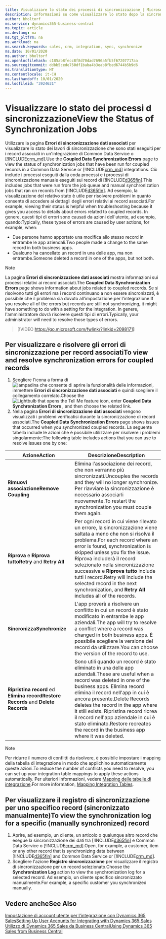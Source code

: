 ```yaml
---
title: Visualizzare lo stato dei processi di sincronizzazione | Microsoft Docs
description: Informazioni su come visualizzare lo stato dopo la sincronizzazione di record associati.
author: bholtorf
ms.service: dynamics365-business-central
ms.topic: article
ms.devlang: na
ms.tgt_pltfrm: na
ms.workload: na
ms.search.keywords: sales, crm, integration, sync, synchronize
ms.date: 10/01/2020
ms.author: bholtorf
ms.openlocfilehash: c185ab8fecc8f8d70dad7696a5fb5f67207717aa
ms.sourcegitcommit: ddbb5cede750df1baba4b3eab8fbed6744b5b9d6
ms.translationtype: HT
ms.contentlocale: it-CH
ms.lasthandoff: 10/01/2020
ms.locfileid: "3924621"
---
```

# <a name="view-the-status-of-synchronization-jobs"></a><span data-ttu-id="5f31c-103">Visualizzare lo stato dei processi d sincronizzazione</span><span class="sxs-lookup"><span data-stu-id="5f31c-103">View the Status of Synchronization Jobs</span></span>
<span data-ttu-id="5f31c-104">Utilizzare la pagina **Errori di sincronizzazione dati associati** per visualizzare lo stato dei lavori di sincronizzazione che sono stati eseguiti per i record associati in un'integrazione di Common Data Service o [!INCLUDE[crm_md](includes/crm_md.md)].</span><span class="sxs-lookup"><span data-stu-id="5f31c-104">Use the **Coupled Data Synchronization Errors** page to view the status of synchronization jobs that have been run for coupled records in a Common Data Service or [!INCLUDE[crm_md](includes/crm_md.md)] integrations.</span></span> <span data-ttu-id="5f31c-105">Ciò include i processi eseguiti dalla coda processi e i processi di sincronizzazione manuale eseguiti sui record di [!INCLUDE[d365fin](includes/d365fin_md.md)].</span><span class="sxs-lookup"><span data-stu-id="5f31c-105">This includes jobs that were run from the job queue and manual synchronization jobs that ran on records from [!INCLUDE[d365fin](includes/d365fin_md.md)].</span></span> <span data-ttu-id="5f31c-106">Ad esempio, la visualizzazione del relativo stato è utile per risolvere problemi in quanto consente di accedere ai dettagli degli errori relativi ai record associati.</span><span class="sxs-lookup"><span data-stu-id="5f31c-106">For example, viewing their status is helpful when troubleshooting because it gives you access to details about errors related to coupled records.</span></span> <span data-ttu-id="5f31c-107">In genere, questi tipi di errori sono causati da azioni dell'utente, ad esempio, quando:</span><span class="sxs-lookup"><span data-stu-id="5f31c-107">Typically, these types of errors are caused by user actions, for example, when:</span></span>  

* <span data-ttu-id="5f31c-108">Due persone hanno apportato una modifica allo stesso record in entrambe le app aziendali.</span><span class="sxs-lookup"><span data-stu-id="5f31c-108">Two people made a change to the same record in both business apps.</span></span>
* <span data-ttu-id="5f31c-109">Qualcuno ha cancellato un record in una delle app, ma non entrambe.</span><span class="sxs-lookup"><span data-stu-id="5f31c-109">Someone deleted a record in one of the apps, but not both.</span></span>

> [!Note]
> <span data-ttu-id="5f31c-110">La pagina **Errori di sincronizzazione dati associati** mostra informazioni sui processi relativi ai record associati.</span><span class="sxs-lookup"><span data-stu-id="5f31c-110">The **Coupled Data Synchronization Errors** page shows information about jobs related to coupled records.</span></span> <span data-ttu-id="5f31c-111">Se si risolvono tutti gli errori ma i record continuano a non essere sincronizzati, è possibile che il problema sia dovuto all'impostazione per l'integrazione.</span><span class="sxs-lookup"><span data-stu-id="5f31c-111">If you resolve all of the errors but records are still not synchronizing, it might have something to do with a setting for the integration.</span></span> <span data-ttu-id="5f31c-112">In genere, l'amministratore dovrà risolvere questi tipi di errori.</span><span class="sxs-lookup"><span data-stu-id="5f31c-112">Typically, your administrator will need to resolve those types of errors.</span></span>   

> [!VIDEO https://go.microsoft.com/fwlink/?linkid=2098171]

## <a name="to-view-and-resolve-synchronization-errors-for-coupled-records"></a><span data-ttu-id="5f31c-113">Per visualizzare e risolvere gli errori di sincronizzazione per record associati</span><span class="sxs-lookup"><span data-stu-id="5f31c-113">To view and resolve synchronization errors for coupled records</span></span>
1. <span data-ttu-id="5f31c-114">Scegliere l'icona a forma di ![lampadina che consente di aprire la funzionalità delle informazioni](media/ui-search/search_small.png "Informazioni sull'operazione che si desidera eseguire"), immettere **Errori di sincronizzazione dati associati** e quindi scegliere il collegamento correlato.</span><span class="sxs-lookup"><span data-stu-id="5f31c-114">Choose the ![Lightbulb that opens the Tell Me feature](media/ui-search/search_small.png "Tell me what you want to do") icon, enter **Coupled Data Synchronization Errors** , and then choose the related link.</span></span>
2. <span data-ttu-id="5f31c-115">Nella pagina **Errori di sincronizzazione dati associati** vengono visualizzati i problemi verificatisi durante la sincronizzazione di record associati.</span><span class="sxs-lookup"><span data-stu-id="5f31c-115">The **Coupled Data Synchronization Errors** page shows issues that occurred when you synchronized coupled records.</span></span> <span data-ttu-id="5f31c-116">La seguente tabella include le azioni che è possibile utilizzare per risolvere i problemi singolarmente:</span><span class="sxs-lookup"><span data-stu-id="5f31c-116">The following table includes actions that you can use to resolve issues one by one:</span></span>

|<span data-ttu-id="5f31c-117">Azione</span><span class="sxs-lookup"><span data-stu-id="5f31c-117">Action</span></span>|<span data-ttu-id="5f31c-118">Descrizione</span><span class="sxs-lookup"><span data-stu-id="5f31c-118">Description</span></span>|
|----|----|
|<span data-ttu-id="5f31c-119">**Rimuovi associazione**</span><span class="sxs-lookup"><span data-stu-id="5f31c-119">**Remove Coupling**</span></span>|<span data-ttu-id="5f31c-120">Elimina l'associazione dei record, che non verranno più sincronizzati.</span><span class="sxs-lookup"><span data-stu-id="5f31c-120">Uncouples the records and they will no longer synchronize.</span></span> <span data-ttu-id="5f31c-121">Per riavviare la sincronizzazione è necessario associarli nuovamente.</span><span class="sxs-lookup"><span data-stu-id="5f31c-121">To restart the synchronization you must couple them again.</span></span> |
|<span data-ttu-id="5f31c-122">**Riprova** e **Riprova tutto**</span><span class="sxs-lookup"><span data-stu-id="5f31c-122">**Retry** and **Retry All**</span></span>|<span data-ttu-id="5f31c-123">Per ogni record in cui viene rilevato un errore, la sincronizzazione viene saltata a meno che non si risolva il problema.</span><span class="sxs-lookup"><span data-stu-id="5f31c-123">For each record where an error is found, synchronization is skipped unless you fix the issue.</span></span> <span data-ttu-id="5f31c-124">Riprova includerà il record selezionato nella sincronizzazione successiva e **Riprova tutto** include tutti i record.</span><span class="sxs-lookup"><span data-stu-id="5f31c-124">Retry will include the selected record in the next synchronization, and **Retry All** includes all of the records.</span></span>|
|<span data-ttu-id="5f31c-125">**Sincronizza**</span><span class="sxs-lookup"><span data-stu-id="5f31c-125">**Synchronize**</span></span>|<span data-ttu-id="5f31c-126">L'app proverà a risolvere un conflitto in cui un record è stato modificato in entrambe le app aziendali.</span><span class="sxs-lookup"><span data-stu-id="5f31c-126">The app will try to resolve a conflict where a record was changed in both business apps.</span></span> <span data-ttu-id="5f31c-127">È possibile scegliere la versione del record da utilizzare.</span><span class="sxs-lookup"><span data-stu-id="5f31c-127">You can choose the version of the record to use.</span></span>|
|<span data-ttu-id="5f31c-128">**Ripristina record** ed **Elimina record**</span><span class="sxs-lookup"><span data-stu-id="5f31c-128">**Restore Records** and **Delete Records**</span></span>|<span data-ttu-id="5f31c-129">Sono utili quando un record è stato eliminato in una delle app aziendali.</span><span class="sxs-lookup"><span data-stu-id="5f31c-129">These are useful when a record was deleted in one of the business apps.</span></span> <span data-ttu-id="5f31c-130">Elimina record elimina il record nell'app in cui è ancora presente.</span><span class="sxs-lookup"><span data-stu-id="5f31c-130">Delete Records deletes the record in the app where it still exists.</span></span> <span data-ttu-id="5f31c-131">Ripristina record ricrea il record nell'app aziendale in cui è stato eliminato.</span><span class="sxs-lookup"><span data-stu-id="5f31c-131">Restore recreates the record in the business app where it was deleted.</span></span>|

> [!NOTE]
> <span data-ttu-id="5f31c-132">Per ridurre il numero di conflitti da risolvere, è possibile impostare i mapping della tabella di integrazione in modo che applichino automaticamente queste azioni.</span><span class="sxs-lookup"><span data-stu-id="5f31c-132">To reduce the number of conflicts you need to resolve, you can set up your integration table mappings to apply these actions automatically.</span></span> <span data-ttu-id="5f31c-133">Per ulteriori informazioni, vedere [Mapping delle tabelle di integrazione](admin-how-to-modify-table-mappings-for-synchronization.md#mapping-integration-tables).</span><span class="sxs-lookup"><span data-stu-id="5f31c-133">For more information, [Mapping Integration Tables](admin-how-to-modify-table-mappings-for-synchronization.md#mapping-integration-tables).</span></span>

## <a name="to-view-the-synchronization-log-for-a-specific-manually-synchronized-record"></a><span data-ttu-id="5f31c-134">Per visualizzare il registro di sincronizzazione per uno specifico record (sincronizzato manualmente)</span><span class="sxs-lookup"><span data-stu-id="5f31c-134">To view the synchronization log for a specific (manually synchronized) record</span></span>
1. <span data-ttu-id="5f31c-135">Aprire, ad esempio, un cliente, un articolo o qualunque altro record che esegue la sincronizzazione dei dati tra [!INCLUDE[d365fin](includes/d365fin_md.md)] e Common Data Service o [!INCLUDE[crm_md](includes/crm_md.md)].</span><span class="sxs-lookup"><span data-stu-id="5f31c-135">Open, for example, a customer, item or any other record that is synchronizing data between [!INCLUDE[d365fin](includes/d365fin_md.md)] and Common Data Service or [!INCLUDE[crm_md](includes/crm_md.md)].</span></span>
2. <span data-ttu-id="5f31c-136">Scegliere l'azione **Registro sincronizzazione** per visualizzare il registro di sincronizzazione per un record selezionato.</span><span class="sxs-lookup"><span data-stu-id="5f31c-136">Choose the **Synchronization Log** action to view the synchronization log for a selected record.</span></span> <span data-ttu-id="5f31c-137">Ad esempio, un cliente specifico sincronizzato manualmente.</span><span class="sxs-lookup"><span data-stu-id="5f31c-137">For example, a specific customer you synchronized manually.</span></span>

## <a name="see-also"></a><span data-ttu-id="5f31c-138">Vedere anche</span><span class="sxs-lookup"><span data-stu-id="5f31c-138">See Also</span></span>  
[<span data-ttu-id="5f31c-139">Impostazione di account utente per l'integrazione con Dynamics 365 Sales</span><span class="sxs-lookup"><span data-stu-id="5f31c-139">Setting Up User Accounts for Integrating with Dynamics 365 Sales</span></span>](admin-setting-up-integration-with-dynamics-sales.md)  
[<span data-ttu-id="5f31c-140">Utilizzo di Dynamics 365 Sales da Business Central</span><span class="sxs-lookup"><span data-stu-id="5f31c-140">Using Dynamics 365 Sales from Business Central</span></span>](marketing-integrate-dynamicscrm.md)
